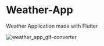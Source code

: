 # Weather-App
 Weather Application made with Flutter

![weather_app_gif-converter](https://github.com/user-attachments/assets/9fb88dd8-6b68-4fcc-8bb7-e98c608b1cb8)
